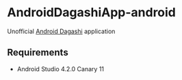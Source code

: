 # AndroidDagashiApp-android

Unofficial [Android Dagashi](https://androiddagashi.github.io/) application

## Requirements
- Android Studio 4.2.0 Canary 11